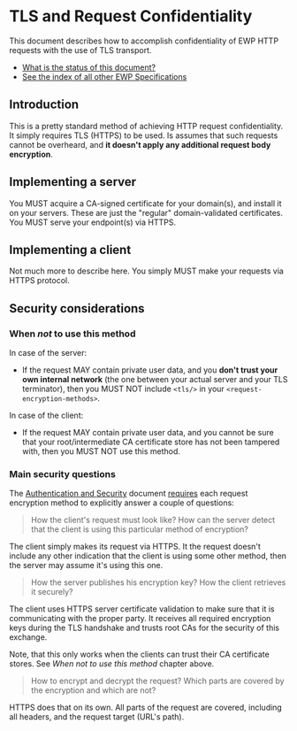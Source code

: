 TLS and Request Confidentiality
===============================

This document describes how to accomplish confidentiality of EWP HTTP requests
with the use of TLS transport.

* [What is the status of this document?][statuses]
* [See the index of all other EWP Specifications][develhub]


Introduction
------------

This is a pretty standard method of achieving HTTP request confidentiality. It
simply requires TLS (HTTPS) to be used. Is assumes that such requests cannot
be overheard, and **it doesn't apply any additional request body encryption**.


Implementing a server
---------------------

You MUST acquire a CA-signed certificate for your domain(s), and install it on
your servers. These are just the "regular" domain-validated certificates. You
MUST serve your endpoint(s) via HTTPS.


Implementing a client
---------------------

Not much more to describe here. You simply MUST make your requests via HTTPS
protocol.


Security considerations
-----------------------

### When *not* to use this method

In case of the server:

 * If the request MAY contain private user data, and you **don't trust your own
   internal network** (the one between your actual server and your TLS
   terminator), then you MUST NOT include `<tls/>` in your
   `<request-encryption-methods>`.

In case of the client:

 * If the request MAY contain private user data, and you cannot be sure that
   your root/intermediate CA certificate store has not been tampered with,
   then you MUST NOT use this method.


### Main security questions

The [Authentication and Security][sec-intro] document
[requires][sec-method-rules] each request encryption method to explicitly
answer a couple of questions:

> How the client's request must look like? How can the server detect that the
> client is using this particular method of encryption?

The client simply makes its request via HTTPS. It the request doesn't include
any other indication that the client is using some other method, then the
server may assume it's using this one.

> How the server publishes his encryption key? How the client retrieves it
> securely?

The client uses HTTPS server certificate validation to make sure that it is
communicating with the proper party. It receives all required encryption keys
during the TLS handshake and trusts root CAs for the security of this exchange.

Note, that this only works when the clients can trust their CA certificate
stores. See *When not to use this method* chapter above.

> How to encrypt and decrypt the request? Which parts are covered by the
> encryption and which are not?

HTTPS does that on its own. All parts of the request are covered, including
all headers, and the request target (URL's path).


[develhub]: http://developers.erasmuswithoutpaper.eu/
[statuses]: https://github.com/erasmus-without-paper/ewp-specs-management/blob/stable-v1/README.md#statuses
[sec-intro]: https://github.com/erasmus-without-paper/ewp-specs-sec-intro
[sec-method-rules]: https://github.com/erasmus-without-paper/ewp-specs-sec-intro#rules
